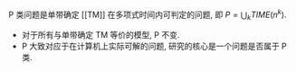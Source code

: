 P 类问题是单带确定 [[TM]] 在多项式时间内可判定的问题, 即 $P=\bigcup_k TIME(n^k)$. 
- 对于所有与单带确定 TM 等价的模型, P 不变. 
- P 大致对应于在计算机上实际可解的问题, 研究的核心是一个问题是否属于 P 类. 